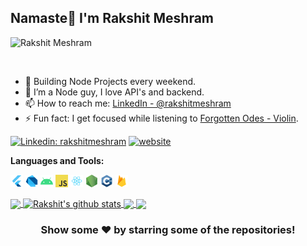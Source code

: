 ## Namaste🙏 I'm Rakshit Meshram

<p align="left"> <img src="https://komarev.com/ghpvc/?username=RakshitMeshram&label=Views&color=green&style=plastic" alt="Rakshit Meshram" /> </p>

<br/>


- 🔭 Building Node Projects every weekend.
- 🌱 I’m a Node guy, I love API's and backend.
- 📫 How to reach me: [LinkedIn - @rakshitmeshram](https://in.linkedin.com/in/rakshit-meshram17213)
- ⚡ Fun fact: I get focused while listening to [Forgotten Odes - Violin](https://youtu.be/iceS6BvhuQ8).


[![Linkedin: rakshitmeshram](https://img.shields.io/badge/-rakshitmeshram-blue?style=flat-square&logo=Linkedin&logoColor=white&link=https://www.linkedin.com/in/rakshitmeshram/)](https://in.linkedin.com/in/rakshit-meshram17213)
[![website](https://img.shields.io/badge/PortfolioWebsite-mrakshit.in-2648ff?style=flat-square&logo=google-chrome)](https://mrakshit.in/)


**Languages and Tools:**  

<code><img height="20" src="https://raw.githubusercontent.com/github/explore/80688e429a7d4ef2fca1e82350fe8e3517d3494d/topics/flutter/flutter.png"></code>
<code><img height="20" src="https://raw.githubusercontent.com/github/explore/80688e429a7d4ef2fca1e82350fe8e3517d3494d/topics/dart/dart.png"></code>
<code><img height="20" src="https://raw.githubusercontent.com/github/explore/80688e429a7d4ef2fca1e82350fe8e3517d3494d/topics/android/android.png"></code>
<code><img height="20" src="https://raw.githubusercontent.com/github/explore/80688e429a7d4ef2fca1e82350fe8e3517d3494d/topics/javascript/javascript.png"></code>
<code><img height="20" src="https://raw.githubusercontent.com/github/explore/80688e429a7d4ef2fca1e82350fe8e3517d3494d/topics/react/react.png"></code>
<code><img height="20" src="https://raw.githubusercontent.com/github/explore/80688e429a7d4ef2fca1e82350fe8e3517d3494d/topics/nodejs/nodejs.png"></code>
<code><img height="20" src="https://raw.githubusercontent.com/github/explore/80688e429a7d4ef2fca1e82350fe8e3517d3494d/topics/cpp/cpp.png"></code>
<code><img height="20" src="https://raw.githubusercontent.com/github/explore/80688e429a7d4ef2fca1e82350fe8e3517d3494d/topics/firebase/firebase.png"></code>

<a href="https://github.com/RakshitMeshram">
  <img align="center" src="https://github-readme-stats.vercel.app/api/top-langs/?username=RakshitMeshram&theme=chartreuse-dark&langs_count=3" />
</a>
<a href="https://github.com/RakshitMeshram">
 <img align="center" src="https://github-readme-stats.vercel.app/api?username=RakshitMeshram&show_icons=true&theme=chartreuse-dark&line_height=27" alt="Rakshit's github stats"/>
</a>
<a href="https://github.com/RakshitMeshram/30DaysOfFlutter">
  <img align="center" src="https://github-readme-stats.vercel.app/api/pin/?username=RakshitMeshram&repo=30DaysOfFlutter&theme=chartreuse-dark" />

</a>
<a href="https://github.com/RakshitMeshram/Advanced-Recommender-Systems">
 <img align="center" src="https://github-readme-stats.vercel.app/api/pin/?username=RakshitMeshram&repo=Advanced-Recommender-Systems&theme=chartreuse-dark" />
</a>

<div align="center">

### Show some ❤️ by starring some of the repositories!

</div>
